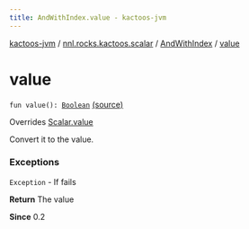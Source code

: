 ```yaml
---
title: AndWithIndex.value - kactoos-jvm
---
```


[kactoos-jvm](../../index.html) / [nnl.rocks.kactoos.scalar](../index.html) / [AndWithIndex](index.html) / [value](./value.html)

# value

`fun value(): `[`Boolean`](https://kotlinlang.org/api/latest/jvm/stdlib/kotlin/-boolean/index.html) [(source)](https://github.com/neonailol/kactoos/blob/master/kactoos-jvm/src/main/kotlin/nnl/rocks/kactoos/scalar/AndWithIndex.kt#L57)

Overrides [Scalar.value](../../nnl.rocks.kactoos/-scalar/value.html)

Convert it to the value.

### Exceptions

`Exception` - If fails

**Return**
The value

**Since**
0.2

